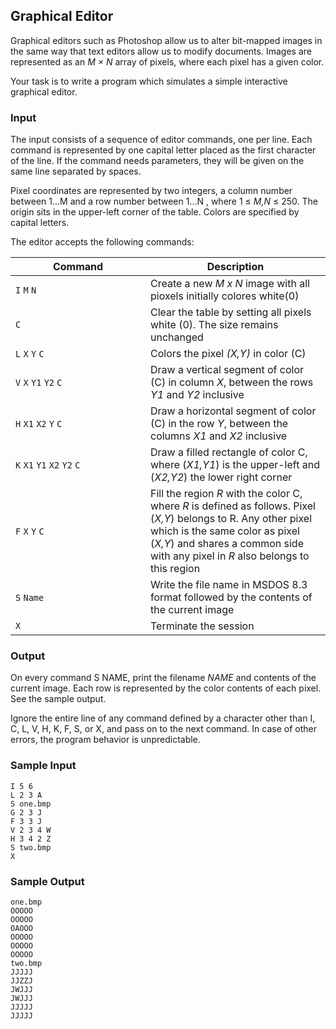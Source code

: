 
## Graphical Editor

Graphical editors such as Photoshop allow us to alter bit-mapped images in the same
way that text editors allow us to modify documents. Images are represented as an *M × N*
array of pixels, where each pixel has a given color.

Your task is to write a program which simulates a simple interactive graphical editor.

### Input
The input consists of a sequence of editor commands, one per line. Each command is
represented by one capital letter placed as the first character of the line. If the command
needs parameters, they will be given on the same line separated by spaces.

Pixel coordinates are represented by two integers, a column number between 1...M
and a row number between 1...N , where 1 ≤ *M,N* ≤ 250. The origin sits in the
upper-left corner of the table. Colors are specified by capital letters.

The editor accepts the following commands:

| <div style="width:200px">Command</div> | Description | 
| -------- | -------- |
| `I` `M` `N` | Create a new *M x N* image with all pioxels initially colores white(0) |
| `C` | Clear the table by setting all pixels white (0). The size remains unchanged |
| `L` `X` `Y` `C` | Colors the pixel *(X,Y)* in color (C) |
| `V` `X` `Y1` `Y2` `C` | Draw a vertical segment of color (C) in column *X*, between the rows *Y1* and *Y2* inclusive |
| `H` `X1` `X2` `Y` `C` | Draw a horizontal segment of color (C) in the row *Y*, between the columns *X1* and *X2* inclusive |
| `K`&nbsp;`X1`&nbsp;`Y1`&nbsp;`X2`&nbsp;`Y2`&nbsp;`C` | Draw a filled rectangle of color C, where (*X1,Y1*) is the upper-left and (*X2,Y2*) the lower right corner |
| `F` `X` `Y` `C` | Fill the region *R* with the color C, where *R* is defined as follows. Pixel (*X,Y*) belongs to R. Any other pixel which is the same color as pixel (*X,Y*) and shares a common side with any pixel in *R* also belongs to this region |
| `S` `Name` | Write the file name in MSDOS 8.3 format followed by the contents of the current image |
| `X` | Terminate the session |

### Output
On every command S NAME, print the filename *NAME* and contents of the current
image. Each row is represented by the color contents of each pixel. See the sample
output.

Ignore the entire line of any command defined by a character other than I, C, L,
V, H, K, F, S, or X, and pass on to the next command. In case of other errors, the
program behavior is unpredictable.


### Sample Input
    I 5 6
    L 2 3 A
    S one.bmp
    G 2 3 J
    F 3 3 J
    V 2 3 4 W
    H 3 4 2 Z
    S two.bmp
    X

### Sample Output
    one.bmp
    OOOOO
    OOOOO
    OAOOO
    OOOOO
    OOOOO
    OOOOO
    two.bmp
    JJJJJ
    JJZZJ
    JWJJJ
    JWJJJ
    JJJJJ
    JJJJJ

